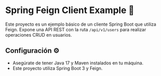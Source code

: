 # Spring Feign Client Example 🚀

Este proyecto es un ejemplo básico de un cliente Spring Boot que utiliza Feign. Expone una API REST con la ruta `/api/v1/users` para realizar operaciones CRUD en usuarios.

## Configuración ⚙️

- Asegúrate de tener Java 17 y Maven instalados en tu máquina.
- Este proyecto utiliza Spring Boot 3 y Feign.
